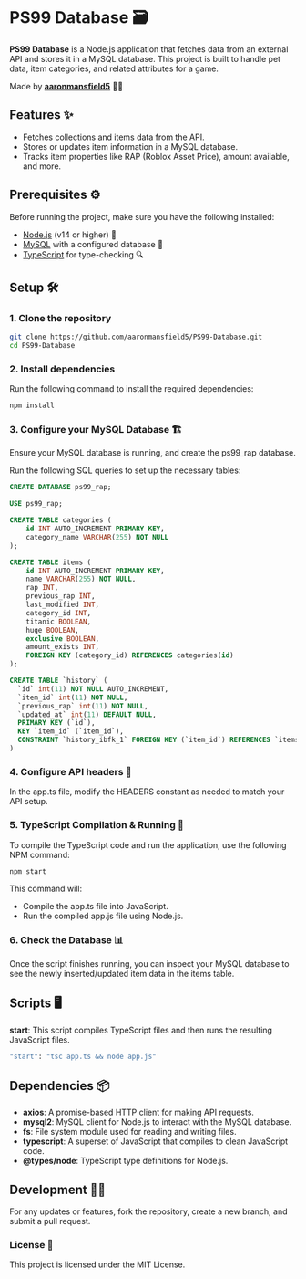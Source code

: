 # PS99 Database 🗃️

**PS99 Database** is a Node.js application that fetches data from an external API and stores it in a MySQL database. This project is built to handle pet data, item categories, and related attributes for a game.

Made by **[aaronmansfield5](https://github.com/aaronmansfield5)** 👨‍💻

## Features ✨
- Fetches collections and items data from the API.
- Stores or updates item information in a MySQL database.
- Tracks item properties like RAP (Roblox Asset Price), amount available, and more.

## Prerequisites ⚙️
Before running the project, make sure you have the following installed:
- [Node.js](https://nodejs.org/) (v14 or higher) 🔨
- [MySQL](https://www.mysql.com/) with a configured database 💾
- [TypeScript](https://www.typescriptlang.org/) for type-checking 🔍

## Setup 🛠️

### 1. Clone the repository

```bash
git clone https://github.com/aaronmansfield5/PS99-Database.git
cd PS99-Database
```

### 2. Install dependencies
Run the following command to install the required dependencies:
```bash
npm install
```

### 3. Configure your MySQL Database 🏗️
Ensure your MySQL database is running, and create the ps99_rap database.

Run the following SQL queries to set up the necessary tables:
```sql
CREATE DATABASE ps99_rap;

USE ps99_rap;

CREATE TABLE categories (
    id INT AUTO_INCREMENT PRIMARY KEY,
    category_name VARCHAR(255) NOT NULL
);

CREATE TABLE items (
    id INT AUTO_INCREMENT PRIMARY KEY,
    name VARCHAR(255) NOT NULL,
    rap INT,
    previous_rap INT,
    last_modified INT,
    category_id INT,
    titanic BOOLEAN,
    huge BOOLEAN,
    exclusive BOOLEAN,
    amount_exists INT,
    FOREIGN KEY (category_id) REFERENCES categories(id)
);

CREATE TABLE `history` (
  `id` int(11) NOT NULL AUTO_INCREMENT,
  `item_id` int(11) NOT NULL,
  `previous_rap` int(11) NOT NULL,
  `updated_at` int(11) DEFAULT NULL,
  PRIMARY KEY (`id`),
  KEY `item_id` (`item_id`),
  CONSTRAINT `history_ibfk_1` FOREIGN KEY (`item_id`) REFERENCES `items` (`id`)
)
```

### 4. Configure API headers 📝
In the app.ts file, modify the HEADERS constant as needed to match your API setup.

### 5. TypeScript Compilation & Running 🚀
To compile the TypeScript code and run the application, use the following NPM command:
```bash
npm start
```
This command will:
- Compile the app.ts file into JavaScript.
- Run the compiled app.js file using Node.js.

### 6. Check the Database 📊
Once the script finishes running, you can inspect your MySQL database to see the newly inserted/updated item data in the items table.

## Scripts 🖥️
**start**: This script compiles TypeScript files and then runs the resulting JavaScript files.
```bash
"start": "tsc app.ts && node app.js"
```

## Dependencies 📦
- **axios**: A promise-based HTTP client for making API requests.
- **mysql2**: MySQL client for Node.js to interact with the MySQL database.
- **fs**: File system module used for reading and writing files.
- **typescript**: A superset of JavaScript that compiles to clean JavaScript code.
- **@types/node**: TypeScript type definitions for Node.js.

## Development 🧑‍💻
For any updates or features, fork the repository, create a new branch, and submit a pull request.

### License 📄
This project is licensed under the MIT License.